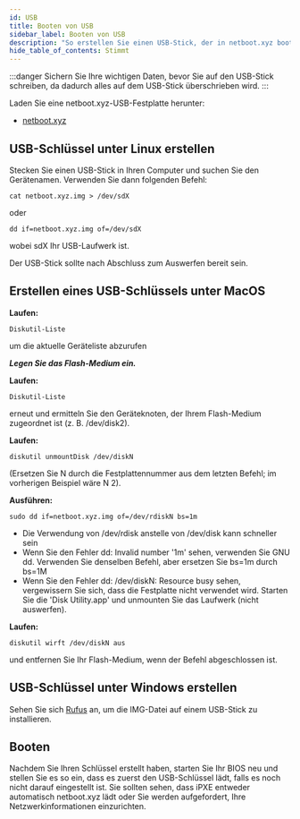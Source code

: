 ```yaml
---
id: USB
title: Booten von USB
sidebar_label: Booten von USB
description: "So erstellen Sie einen USB-Stick, der in netboot.xyz booten kann"
hide_table_of_contents: Stimmt
---
```


:::danger
Sichern Sie Ihre wichtigen Daten, bevor Sie auf den USB-Stick schreiben, da dadurch alles auf dem USB-Stick überschrieben wird.
:::

Laden Sie eine netboot.xyz-USB-Festplatte herunter:

* [netboot.xyz](https://boot.netboot.xyz/ipxe/netboot.xyz.img)

## USB-Schlüssel unter Linux erstellen

Stecken Sie einen USB-Stick in Ihren Computer und suchen Sie den Gerätenamen. Verwenden Sie dann folgenden Befehl:

```shell
cat netboot.xyz.img > /dev/sdX
```

oder

```shell
dd if=netboot.xyz.img of=/dev/sdX
```

wobei sdX Ihr USB-Laufwerk ist.

Der USB-Stick sollte nach Abschluss zum Auswerfen bereit sein.

## Erstellen eines USB-Schlüssels unter MacOS

__Laufen:__

```shell
Diskutil-Liste
```

um die aktuelle Geräteliste abzurufen

___Legen Sie das Flash-Medium ein.___

__Laufen:__

```shell
Diskutil-Liste
```

erneut und ermitteln Sie den Geräteknoten, der Ihrem Flash-Medium zugeordnet ist (z. B. /dev/disk2).

__Laufen:__

```shell
diskutil unmountDisk /dev/diskN
```

(Ersetzen Sie N durch die Festplattennummer aus dem letzten Befehl; im vorherigen Beispiel wäre N 2).

__Ausführen:__

```shell
sudo dd if=netboot.xyz.img of=/dev/rdiskN bs=1m
```

* Die Verwendung von /dev/rdisk anstelle von /dev/disk kann schneller sein
* Wenn Sie den Fehler dd: Invalid number '1m' sehen, verwenden Sie GNU dd. Verwenden Sie denselben Befehl, aber ersetzen Sie bs=1m durch bs=1M
* Wenn Sie den Fehler dd: /dev/diskN: Resource busy sehen, vergewissern Sie sich, dass die Festplatte nicht verwendet wird. Starten Sie die 'Disk Utility.app' und unmounten Sie das Laufwerk (nicht auswerfen).

__Laufen:__

```shell
diskutil wirft /dev/diskN aus
```

und entfernen Sie Ihr Flash-Medium, wenn der Befehl abgeschlossen ist.

## USB-Schlüssel unter Windows erstellen

Sehen Sie sich [Rufus](https://rufus.akeo.ie/) an, um die IMG-Datei auf einem USB-Stick zu installieren.

## Booten

Nachdem Sie Ihren Schlüssel erstellt haben, starten Sie Ihr BIOS neu und stellen Sie es so ein, dass es zuerst den USB-Schlüssel lädt, falls es noch nicht darauf eingestellt ist. Sie sollten sehen, dass iPXE entweder automatisch netboot.xyz lädt oder Sie werden aufgefordert, Ihre Netzwerkinformationen einzurichten.
